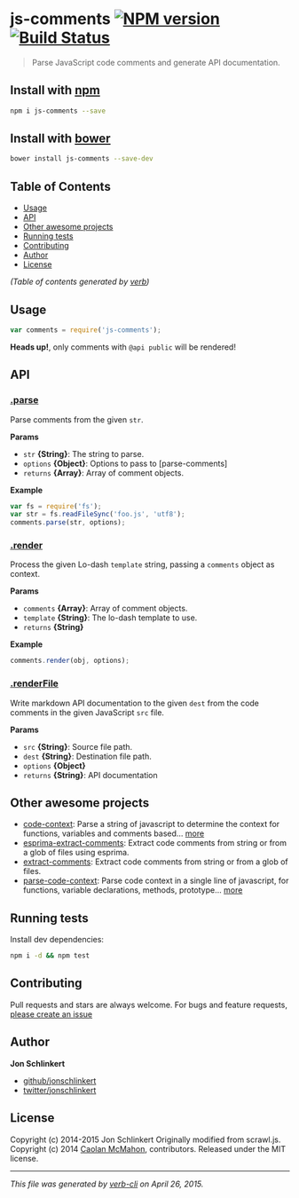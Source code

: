 # js-comments [![NPM version](https://badge.fury.io/js/js-comments.svg)](http://badge.fury.io/js/js-comments)  [![Build Status](https://travis-ci.org/jonschlinkert/js-comments.svg)](https://travis-ci.org/jonschlinkert/js-comments) 

> Parse JavaScript code comments and generate API documentation.

## Install with [npm](npmjs.org)

```bash
npm i js-comments --save
```
## Install with [bower](https://github.com/bower/bower)

```bash
bower install js-comments --save-dev
```

## Table of Contents

<!-- toc -->

- [Usage](#usage)
- [API](#api)
- [Other awesome projects](#other-awesome-projects)
- [Running tests](#running-tests)
- [Contributing](#contributing)
- [Author](#author)
- [License](#license)

_(Table of contents generated by [verb])_

<!-- tocstop -->

## Usage

```js
var comments = require('js-comments');
```

**Heads up!**, only comments with `@api public` will be rendered!

## API

### [.parse](index.js#L43)

Parse comments from the given `str`.

**Params**

* `str` **{String}**: The string to parse.    
* `options` **{Object}**: Options to pass to [parse-comments]    
* `returns` **{Array}**: Array of comment objects.  

**Example**

```js
var fs = require('fs');
var str = fs.readFileSync('foo.js', 'utf8');
comments.parse(str, options);
```

### [.render](index.js#L59)

Process the given Lo-dash `template` string, passing a `comments` object as context.

**Params**

* `comments` **{Array}**: Array of comment objects.    
* `template` **{String}**: The lo-dash template to use.    
* `returns` **{String}**  

**Example**

```js
comments.render(obj, options);
```

### [.renderFile](index.js#L119)

Write markdown API documentation to the given `dest` from the code
comments in the given JavaScript `src` file.

**Params**

* `src` **{String}**: Source file path.    
* `dest` **{String}**: Destination file path.    
* `options` **{Object}**    
* `returns` **{String}**: API documentation

## Other awesome projects

* [code-context](https://github.com/jonschlinkert/code-context): Parse a string of javascript to determine the context for functions, variables and comments based… [more](https://github.com/jonschlinkert/code-context)
* [esprima-extract-comments](https://github.com/jonschlinkert/esprima-extract-comments): Extract code comments from string or from a glob of files using esprima.
* [extract-comments](https://github.com/jonschlinkert/extract-comments): Extract code comments from string or from a glob of files.
* [parse-code-context](https://github.com/jonschlinkert/parse-code-context): Parse code context in a single line of javascript, for functions, variable declarations, methods, prototype… [more](https://github.com/jonschlinkert/parse-code-context)  

## Running tests

Install dev dependencies:

```bash
npm i -d && npm test
```

## Contributing

Pull requests and stars are always welcome. For bugs and feature requests, [please create an issue](https://github.com/jonschlinkert/js-comments/issues)

## Author

**Jon Schlinkert**

+ [github/jonschlinkert](https://github.com/jonschlinkert)
+ [twitter/jonschlinkert](http://twitter.com/jonschlinkert)

## License

Copyright (c) 2014-2015 Jon Schlinkert
Originally modified from scrawl.js. Copyright (c) 2014 [Caolan McMahon](https://github.com/caolan), contributors.
Released under the MIT license.

***

_This file was generated by [verb-cli](https://github.com/assemble/verb-cli) on April 26, 2015._
<!-- deps:mocha -->

<!-- reflinks generated by verb-reflinks plugin -->

[assemble]: http://assemble.io
[template]: https://github.com/jonschlinkert/template
[verb]: https://github.com/assemble/verb